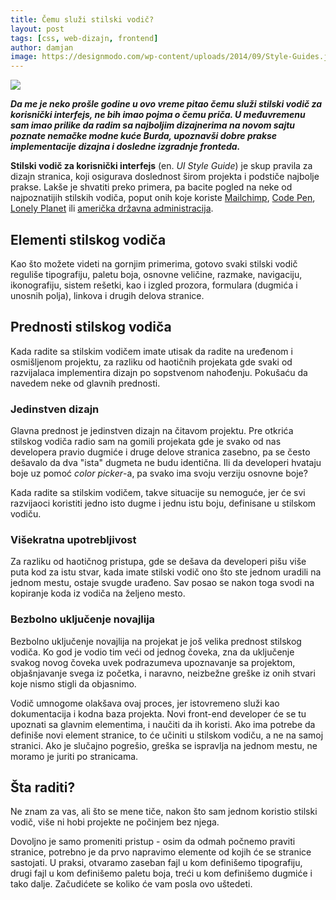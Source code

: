 ```yaml
---
title: Čemu služi stilski vodič?
layout: post
tags: [css, web-dizajn, frontend]
author: damjan
image: https://designmodo.com/wp-content/uploads/2014/09/Style-Guides.jpg
---
```


![]({{page.image}})

***Da me je neko prošle godine u ovo vreme pitao čemu služi stilski vodič za korisnički interfejs, ne bih imao pojma o čemu priča. U međuvremenu sam imao prilike da radim sa najboljim dizajnerima na novom sajtu poznate nemačke modne kuće Burda, upoznavši dobre prakse implementacije dizajna i dosledne izgradnje fronteda.***

**Stilski vodič za korisnički interfejs** (en. *UI Style Guide*) je skup pravila za dizajn stranica, koji osigurava doslednost širom projekta i podstiče najbolje prakse. Lakše je shvatiti preko primera, pa bacite pogled na neke od najpoznatijih stilskih vodiča, poput onih koje koriste [Mailchimp](https://ux.mailchimp.com/patterns/), [Code Pen](http://codepen.io/guide/), [Lonely Planet](http://rizzo.lonelyplanet.com/styleguide/design-elements/colours) ili [američka državna administracija](https://standards.usa.gov/components/).

## Elementi stilskog vodiča

Kao što možete videti na gornjim primerima, gotovo svaki stilski vodič reguliše tipografiju, paletu boja, osnovne veličine, razmake, navigaciju, ikonografiju, sistem rešetki, kao i izgled prozora, formulara (dugmića i unosnih polja), linkova i drugih delova stranice.

## Prednosti stilskog vodiča

Kada radite sa stilskim vodičem imate utisak da radite na uređenom i osmišljenom projektu, za razliku od haotičnih projekata gde svaki od razvijalaca implementira dizajn po sopstvenom nahođenju. Pokušaću da navedem neke od glavnih prednosti.

### Jedinstven dizajn

Glavna prednost je jedinstven dizajn na čitavom projektu. Pre otkrića stilskog vodiča radio sam na gomili projekata gde je svako od nas developera pravio dugmiće i druge delove stranica zasebno, pa se često dešavalo da dva "ista" dugmeta ne budu identična. Ili da developeri hvataju boje uz pomoć *color picker*-a, pa svako ima svoju verziju osnovne boje?

Kada radite sa stilskim vodičem, takve situacije su nemoguće, jer će svi razvijaoci koristiti jedno isto dugme i jednu istu boju, definisane u stilskom vodiču.

### Višekratna upotrebljivost

Za razliku od haotičnog pristupa, gde se dešava da developeri pišu više puta kod za istu stvar, kada imate stilski vodič ono što ste jednom uradili na jednom mestu, ostaje svugde urađeno. Sav posao se nakon toga svodi na kopiranje koda iz vodiča na željeno mesto.

### Bezbolno uključenje novajlija

Bezbolno uključenje novajlija na projekat je još velika prednost stilskog vodiča. Ko god je vodio tim veći od jednog čoveka, zna da uključenje svakog novog čoveka uvek podrazumeva upoznavanje sa projektom, objašnjavanje svega iz početka, i naravno, neizbežne greške iz onih stvari koje nismo stigli da objasnimo.

Vodič umnogome olakšava ovaj proces, jer istovremeno služi kao dokumentacija i kodna baza projekta. Novi front-end developer će se tu upoznati sa glavnim elementima, i naučiti da ih koristi. Ako ima potrebe da definiše novi element stranice, to će učiniti u stilskom vodiču, a ne na samoj stranici. Ako je slučajno pogrešio, greška se ispravlja na jednom mestu, ne moramo je juriti po stranicama.

## Šta raditi?

Ne znam za vas, ali što se mene tiče, nakon što sam jednom koristio stilski vodič, više ni hobi projekte ne počinjem bez njega.

Dovoljno je samo promeniti pristup - osim da odmah počnemo praviti stranice, potrebno je da prvo napravimo elemente od kojih će se stranice sastojati. U praksi, otvaramo zaseban fajl u kom definišemo tipografiju, drugi fajl u kom definišemo paletu boja, treći u kom definišemo dugmiće i tako dalje. Začudićete se koliko će vam posla ovo uštedeti.
